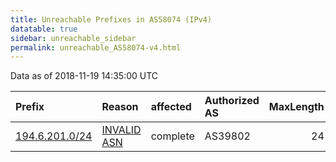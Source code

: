 ```yaml
---
title: Unreachable Prefixes in AS58074 (IPv4)
datatable: true
sidebar: unreachable_sidebar
permalink: unreachable_AS58074-v4.html
---
```


Data as of 2018-11-19 14:35:00 UTC


<div class="datatable-begin"></div>

| Prefix                                                 | Reason                                                                                                | affected   | Authorized AS   |   MaxLength | Anchor                                         |   unreachable /24s |
|:-------------------------------------------------------|:------------------------------------------------------------------------------------------------------|:-----------|:----------------|------------:|:-----------------------------------------------|-------------------:|
| [194.6.201.0/24](https://stat.ripe.net/194.6.201.0/24) | [INVALID ASN](https://rpki-validator.ripe.net/announcement-preview?asn=AS58074&prefix=194.6.201.0/24) | complete   | AS39802         |          24 | [RIPE](unreachable_RIPE_NCC_RPKI_Root-v4.html) |                  1 |

<div class="datatable-end"></div>